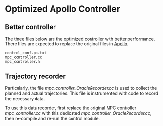 # Optimized Apollo Controller

## Better controller

The three files below are the optimized controller with better performance. There files are expected to replace the original files in [Apollo](https://github.com/ApolloAuto/apollo/tree/v8.0.0).

```
control_conf.pb.txt
mpc_controller.cc
mpc_controller.h
```

## Trajectory recorder

Particularly, the file _mpc\_controller\_OracleRecorder.cc_ is used to collect the planned and actual trajectories. This file is instrumented with code to record the necessary data. 

To use this data recorder, first replace the original MPC controller _mpc\_controller.cc_ with this dedicated _mpc\_controller\_OracleRecorder.cc_, then re-compile and re-run the control module.


